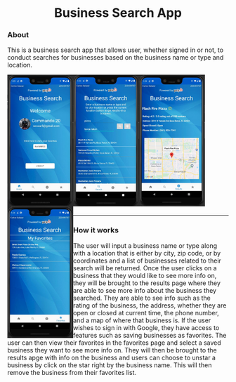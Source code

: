 <h1 align="center">Business Search App</h1>

<h3 align="left">About</h3>
<p>This is a business search app that allows user, whether signed in or not, to conduct searches for businesses based on the business name or type and location.</p>

<img src="https://github.com/Commando20/COP4655/blob/FinalProject/Final%20Project/app/screenshots/homescreen.JPG" width="150" height="300" align="left"/>
<img src="https://github.com/Commando20/COP4655/blob/FinalProject/Final%20Project/app/screenshots/search.JPG" width="150" height="300" align="left"/>
<img src="https://github.com/Commando20/COP4655/blob/FinalProject/Final%20Project/app/screenshots/result.JPG" width="150" height="300" align="left"/>
<img src="https://github.com/Commando20/COP4655/blob/FinalProject/Final%20Project/app/screenshots/favorites.JPG" width="150" height="300" align="left"/>
<br/><br/><br/><br/><br/><br/><br/><br/><br/><br/><br/><br/><br/><br/><br/><br/><br/><br/>

---
<h3>How it works</h3>
<p>The user will input a business name or type along with a location that is either by city, zip code, or by coordinates and a list of businesses related to their search will be returned.
Once the user clicks on a business that they would like to see more info on, they will be brought to the results page where they are able to see more info about the business they searched.
They are able to see info such as the rating of the business, the address, whether they are open or closed at current time, the phone number, and a map of where that business is.
If the user wishes to sign in with Google, they have access to features such as saving businesses as favorites. The user can then view their favorites in the favorites page and select a saved business they want to see more info on.
They will then be brought to the results apge with info on the business and users can choose to unstar a business by click on the star right by the business name. 
This will then remove the business from their favorites list.</p>
